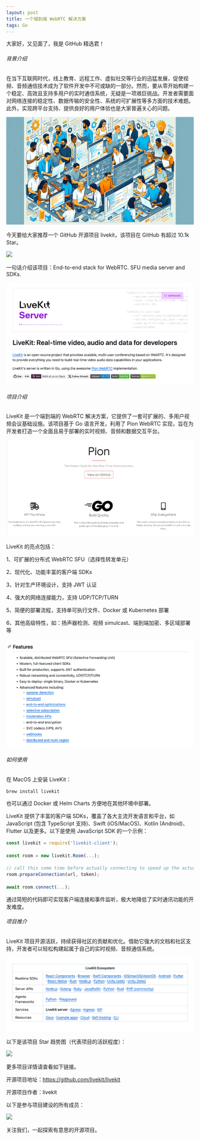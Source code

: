 ```yaml
---
layout: post
title: 一个端到端 WebRTC 解决方案
tags: Go
---
```


大家好，又见面了，我是 GitHub 精选君！

###### 背景介绍

在当下互联网时代，线上教育、远程工作、虚拟社交等行业的迅猛发展，促使视频、音频通信技术成为了软件开发中不可或缺的一部分。然而，要从零开始构建一个稳定、高效且支持多用户的实时通信系统，无疑是一项艰巨挑战。开发者需要面对网络连接的稳定性、数据传输的安全性、系统的可扩展性等多方面的技术难题。此外，实现跨平台支持、提供良好的用户体验也是大家普遍关心的问题。

![](https://raw.githubusercontent.com/ZhuPeng/pic/master/mac/compress_tmp-bf4cc900e946298d3ec706b73f9f471d.png)

今天要给大家推荐一个 GitHub 开源项目 livekit，该项目在 GitHub 有超过 10.1k Star。

![](https://stats.deeptrain.net/repo/livekit/livekit/?theme=light)

一句话介绍该项目：End-to-end stack for WebRTC. SFU media server and SDKs.

![](https://raw.githubusercontent.com/ZhuPeng/pic/master/images/compress_image-20241013222221837.png)


###### 项目介绍

LiveKit 是一个端到端的 WebRTC 解决方案，它提供了一套可扩展的、多用户视频会议基础设施。该项目基于 Go 语言开发，利用了 Pion WebRTC 实现，旨在为开发者打造一个全面且易于部署的实时视频、音频和数据交互平台。

![](https://raw.githubusercontent.com/ZhuPeng/pic/master/images/compress_image-20241013222444649.png)

LiveKit 的亮点包括：

1、可扩展的分布式 WebRTC SFU（选择性转发单元）

2、现代化、功能丰富的客户端 SDKs

3、针对生产环境设计，支持 JWT 认证

4、强大的网络连接能力，支持 UDP/TCP/TURN

5、简便的部署流程，支持单可执行文件、Docker 或 Kubernetes 部署

6、其他高级特性，如：扬声器检测、视频 simulcast、端到端加密、多区域部署等

![](https://raw.githubusercontent.com/ZhuPeng/pic/master/images/compress_image-20241013222504654.png)

###### 如何使用

在 MacOS 上安装 LiveKit：

```shell
brew install livekit
```

也可以通过 Docker 或 Helm Charts 方便地在其他环境中部署。

LiveKit 提供了丰富的客户端 SDKs，覆盖了各大主流开发语言和平台，如 JavaScript (包含 TypeScript 支持)、Swift (iOS/MacOS)、Kotlin (Android)、Flutter 以及更多。以下是使用 JavaScript SDK 的一个示例：

```javascript
const livekit = require('livekit-client');

const room = new livekit.Room(...);

// call this some time before actually connecting to speed up the actual connection
room.prepareConnection(url, token);

await room.connect(...);
```

通过简短的代码即可实现客户端连接和事件监听，极大地降低了实时通讯功能的开发难度。

###### 项目推介

LiveKit 项目开源活跃，持续获得社区的贡献和优化。借助它强大的文档和社区支持，开发者可以轻松构建起属于自己的实时视频、音频通信系统。

![](https://raw.githubusercontent.com/ZhuPeng/pic/master/images/compress_image-20241013223016938.png)

以下是该项目 Star 趋势图（代表项目的活跃程度）：

![](https://api.star-history.com/svg?repos=livekit/livekit&type=Timeline)

更多项目详情请查看如下链接。

开源项目地址：https://github.com/livekit/livekit 

开源项目作者：livekit

以下是参与项目建设的所有成员：

![](https://contrib.rocks/image?repo=livekit/livekit)

关注我们，一起探索有意思的开源项目。


